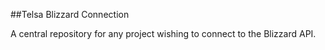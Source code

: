 ##Telsa Blizzard Connection

A central repository for any project wishing to connect to the Blizzard API.
